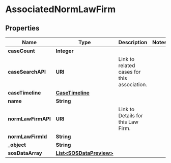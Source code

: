 

# AssociatedNormLawFirm


## Properties

| Name | Type | Description | Notes |
|------------ | ------------- | ------------- | -------------|
|**caseCount** | **Integer** |  |  |
|**caseSearchAPI** | **URI** | Link to related cases for this association. |  |
|**caseTimeline** | [**CaseTimeline**](CaseTimeline.md) |  |  |
|**name** | **String** |  |  |
|**normLawFirmAPI** | **URI** | Link to Details for this Law Firm. |  |
|**normLawFirmId** | **String** |  |  |
|**_object** | **String** |  |  |
|**sosDataArray** | [**List&lt;SOSDataPreview&gt;**](SOSDataPreview.md) |  |  |



